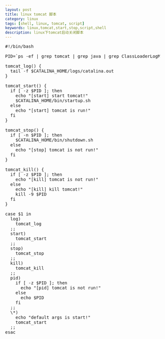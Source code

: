 ```yaml
---
layout: post
title: linux tomcat 脚本
category: linux
tags: [shell, linux, tomcat, script]
keywords: linux,tomcat,start,stop,script,shell
description: linux下tomcat启动关闭脚本
---
```


<pre class="prettyprint linenums">
#!/bin/bash

PID=`ps -ef | grep tomcat | grep java | grep ClassLoaderLogManager | grep -v grep | awk '{print $2}'`

tomcat_log() {
  tail -f $CATALINA_HOME/logs/catalina.out
}

tomcat_start() {
  if [ -z $PID ]; then
    echo "[start] start tomcat!"
    $CATALINA_HOME/bin/startup.sh
  else
    echo "[start] tomcat is run!"
  fi
}

tomcat_stop() {
  if [ -n $PID ]; then
    $CATALINA_HOME/bin/shutdown.sh
  else
    echo "[stop] tomcat is not run!"
  fi
}

tomcat_kill() {
  if [ -z $PID ]; then
    echo "[kill] tomcat is not run!"
  else
    echo "[kill] kill tomcat!"
    kill -9 $PID
  fi
}

case $1 in
  log)
    tomcat_log
  ;;
  start)
    tomcat_start
  ;;
  stop)
    tomcat_stop
  ;;
  kill)
    tomcat_kill
  ;;
  pid)
    if [ -z $PID ]; then
      echo "[pid] tomcat is not run!"
    else
      echo $PID
    fi
  ;;
  \*)
    echo "default args is start!"
    tomcat_start
  ;;
esac
</pre>
